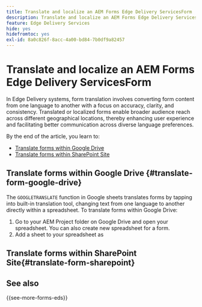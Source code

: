 ```yaml
---
title: Translate and localize an AEM Forms Edge Delivery ServicesForm
description: Translate and localize an AEM Forms Edge Delivery ServicesForm
feature: Edge Delivery Services
hide: yes
hidefromtoc: yes
exl-id: 8a0c826f-8acc-4a00-bd84-7b0df9a82457
---
```


# Translate and localize an AEM Forms Edge Delivery ServicesForm

In Edge Delivery systems, form translation involves converting form content from one language to another with a focus on accuracy, clarity, and consistency. Translated or localized forms enable broader audience reach across different geographical locations, thereby enhancing user experience and facilitating better communication across diverse language preferences. 


By the end of the article, you learn to:

* [Translate forms within Google Drive](#translate-form-google-drive)
* [Translate forms within SharePoint Site](#translate-form-sharepoint)

## Translate forms within Google Drive {#translate-form-google-drive}

The `GOOGLETRANSLATE` function in Google sheets translates forms by tapping into built-in translation tool, changing text from one language to another directly within a spreadsheet. To translate forms within Google Drive:

1. Go to your AEM Project folder on Google Drive and open your spreadsheet. You can also create new spreadsheet for a form.
1. Add a sheet to your spreadsheet as 

## Translate forms within SharePoint Site{#translate-form-sharepoint}



## See also

{{see-more-forms-eds}}

